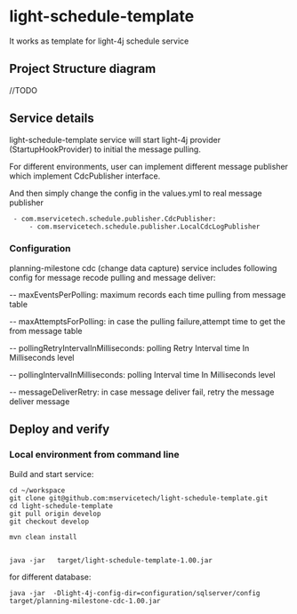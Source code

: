 # light-schedule-template
It works as template for light-4j schedule service


## Project Structure diagram


//TODO


## Service details


light-schedule-template  service will start light-4j  provider (StartupHookProvider) to initial the message pulling.

For different environments, user can implement different message publisher which implement CdcPublisher interface.

And then simply change the config in the values.yml to real message publisher

 ```
  - com.mservicetech.schedule.publisher.CdcPublisher:
      - com.mservicetech.schedule.publisher.LocalCdcLogPublisher
 ```


### Configuration


planning-milestone cdc (change data capture) service includes following config for message recode pulling and message deliver:


 -- maxEventsPerPolling: maximum records each time pulling from message table

 -- maxAttemptsForPolling: in case the pulling failure,attempt time to get the from message table

 -- pollingRetryIntervalInMilliseconds:  polling Retry Interval time  In Milliseconds level

 -- pollingIntervalInMilliseconds: polling Interval time In Milliseconds level

 -- messageDeliverRetry: in case message deliver fail, retry the message deliver message


## Deploy and verify

 ### Local environment from command line

 Build and start service:

 ```
 cd ~/workspace
 git clone git@github.com:mservicetech/light-schedule-template.git
 cd light-schedule-template
 git pull origin develop
 git checkout develop

 mvn clean install


java -jar   target/light-schedule-template-1.00.jar

 ```

 for different database:

  ```
 java -jar  -Dlight-4j-config-dir=configuration/sqlserver/config  target/planning-milestone-cdc-1.00.jar


 ```